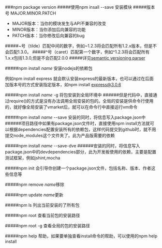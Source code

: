 ###npm package version 
#####使用npm insall --save 安装模块
#####版本号 MAJOR.MINOR.PATCH

+ MAJOR版本：当你的模块发生与API不兼容的改变
+ MINOR版本：当你添加后向兼容的功能
+ PATCH版本：当你修改后向兼容的bug

#####~号（tilde）匹配中间的数字，例如~1.2.3将会匹配所有1.2.x版本，但是不会匹配1.3.0。
#####^号（caret）匹配第一个数字，例如^1.2.3将会匹配所有1.x.x包括1.3.0,但是不会匹配2.0.0
#####详见[semantic versioning parser](https://github.com/npm/node-semver)

#####npm install *name* 安装nodejs的依赖包

例如npm install express 就会默认安装express的最新版本，也可以通过在后面加版本号的方式安装指定版本，如npm install express@3.0.6

#####npm install *name* -g  将包安装到全局环境中
######但是代码中，直接通过require()的方式是没有办法调用全局安装的包的。全局的安装是供命令行使用的，就好像全局安装了vmarket后，就可以在命令行中直接运行vm命令

#####npm install *name* --save  安装的同时，将信息写入package.json中
######项目路径中如果有package.json文件时，直接使用npm install方法就可以根据dependencies配置安装所有的依赖包，这样代码提交到github时，就不用提交node_modules这个文件夹了。此为产品版需要的依赖

#####npm install *name* --save-dve 
######安装的同时，将信息写入package.json中的devdependencies部分，此为开发板使用的依赖，主要是配置测试框架，例如jshint,mocha

#####npm init  会引导你创建一个package.json文件，包括名称、版本、作者这些信息等

#####npm remove *name*移除

#####npm update *name*更新

#####npm ls 列出当前安装的了所有包

#####npm root 查看当前包的安装路径

#####npm root -g  查看全局的包的安装路径

#####npm help  帮助，如果要单独查看install命令的帮助，可以使用的npm help install
